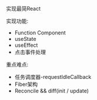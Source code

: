 实现最简React

实现功能:
- Function Component
- useState
- useEffect
- 点击事件处理

重点难点:
- 任务调度器-requestIdleCallback
- Fiber架构
- Reconcile && diff(init / update)